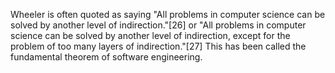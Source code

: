Wheeler is often quoted as saying "All problems in computer science can be solved by another level of indirection."[26] or "All problems in computer science can be solved by another level of indirection, except for the problem of too many layers of indirection."[27] This has been called the fundamental theorem of software engineering.